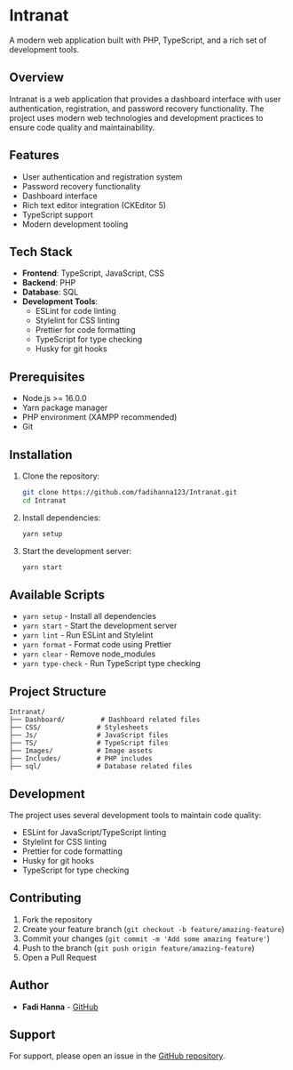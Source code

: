 # Intranat

A modern web application built with PHP, TypeScript, and a rich set of development tools.

## Overview

Intranat is a web application that provides a dashboard interface with user authentication, registration, and password recovery functionality. The project uses modern web technologies and development practices to ensure code quality and maintainability.

## Features

- User authentication and registration system
- Password recovery functionality
- Dashboard interface
- Rich text editor integration (CKEditor 5)
- TypeScript support
- Modern development tooling

## Tech Stack

- **Frontend**: TypeScript, JavaScript, CSS
- **Backend**: PHP
- **Database**: SQL
- **Development Tools**:
  - ESLint for code linting
  - Stylelint for CSS linting
  - Prettier for code formatting
  - TypeScript for type checking
  - Husky for git hooks

## Prerequisites

- Node.js >= 16.0.0
- Yarn package manager
- PHP environment (XAMPP recommended)
- Git

## Installation

1. Clone the repository:
   ```bash
   git clone https://github.com/fadihanna123/Intranat.git
   cd Intranat
   ```

2. Install dependencies:
   ```bash
   yarn setup
   ```

3. Start the development server:
   ```bash
   yarn start
   ```

## Available Scripts

- `yarn setup` - Install all dependencies
- `yarn start` - Start the development server
- `yarn lint` - Run ESLint and Stylelint
- `yarn format` - Format code using Prettier
- `yarn clear` - Remove node_modules
- `yarn type-check` - Run TypeScript type checking

## Project Structure

```
Intranat/
├── Dashboard/         # Dashboard related files
├── CSS/              # Stylesheets
├── Js/               # JavaScript files
├── TS/               # TypeScript files
├── Images/           # Image assets
├── Includes/         # PHP includes
├── sql/              # Database related files
```

## Development

The project uses several development tools to maintain code quality:

- ESLint for JavaScript/TypeScript linting
- Stylelint for CSS linting
- Prettier for code formatting
- Husky for git hooks
- TypeScript for type checking

## Contributing

1. Fork the repository
2. Create your feature branch (`git checkout -b feature/amazing-feature`)
3. Commit your changes (`git commit -m 'Add some amazing feature'`)
4. Push to the branch (`git push origin feature/amazing-feature`)
5. Open a Pull Request


## Author

- **Fadi Hanna** - [GitHub](https://github.com/fadihanna123)

## Support

For support, please open an issue in the [GitHub repository](https://github.com/fadihanna123/Intranat/issues).
